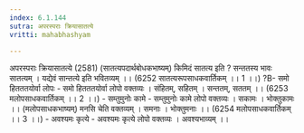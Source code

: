 ```yaml
---
index: 6.1.144
sutra: अपरस्पराः क्रियासातत्ये
vritti: mahabhashyam

---
```

 अपरस्पराः क्रियासातत्ये (2581) (सातत्यपदार्थबोधकभाष्यम्) किमिदं सातत्य इति ? सन्ततस्य भावः सातत्यम् । यद्येवं सान्तत्ये इति भवितव्यम् ।। (6252 सातत्यरूपसाधकवार्तिकम् ।। 1 ।।) ?B- समो हितततयोर्वा लोपः - समो हितततयोर्वा लोपो वक्तव्यः । संहितम्, सहितम् । सन्ततम्, सततम् ।। (6253 मलोपसाधकवार्तिकम् ।। 2 ।।) - सम्तुमुनोः कामे - सम्तुमुनोः कामे लोपो वक्तव्यः । सकामः । भोक्तुकामः ।। (मलोपसाधकभाष्यम्) मनसि चेति वक्तव्यम् । समनाः । भोक्तुमनाः ।। (6254 मलोपसाधकवार्तिकम् ।। 3 ।।) - अवश्यमः कृत्ये - अवश्यमः कृत्ये लोपो वक्तव्यः । अवश्यभाव्यम् ।। 
